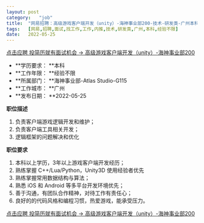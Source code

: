 ```yaml
---
layout:	post
category:	"job"
title:	"网易招聘：高级游戏客户端开发（unity）-海神事业部200-技术-研发类-广州本科经验不限"
tags:	[网易,招聘,面试,找工作,工作,内推,技术,研发类,广州,本科,经验不限]
date:	2022-05-25
---
```


[点击应聘 投简历就有面试机会 -> 高级游戏客户端开发（unity）-海神事业部200](http://mobile.bole.netease.com/bole/boleDetail?id=38835&employeeId=346f03c3cda5f04c&key=all)



- **学历要求： **本科
- **工作年限： **经验不限
- **所属部门： **海神事业部-Atlas Studio-G115
- **工作城市： **广州
- **发布日期： **2022-05-25



**职位描述**
1. 负责客户端游戏逻辑开发和维护；
2. 负责客户端工具相关开发；
3. 逻辑框架的问题解决和优化




**职位要求**
1. 本科以上学历，3年以上游戏客户端开发经历；
2. 熟练掌握 C++/Lua/Python，Unity3D 使用经验者优先
3. 熟练掌握常用数据结构与算法；
4. 熟悉 iOS 和 Android 等多平台开发环境优先；
5. 善于沟通，有团队合作精神，对待工作有责任心；
6. 良好的的代码风格和编程习惯，热爱游戏，能承受压力。



[点击应聘 投简历就有面试机会 -> 高级游戏客户端开发（unity）-海神事业部200](http://mobile.bole.netease.com/bole/boleDetail?id=38835&employeeId=346f03c3cda5f04c&key=all)